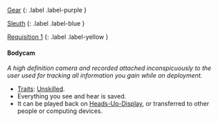 
[Gear](Game/Gear-List)
{: .label .label-purple }

[Sleuth](Game/Sleuth)
{: .label .label-blue }

[Requisition 1](Game/Deployment#Requisition)
{: .label .label-yellow }
#### Bodycam
*A high definition camera and recorded attached inconspicuously to the user used for tracking all information you gain while on deployment.*
* [Traits](Game/Core/Gear#Traits): [Unskilled](Game/Core/Blocks/Unskilled).
* Everything you see and hear is saved.
* It can be played back on [Heads-Up-Display](Game/Blocks/Heads-Up-Display), or transferred to other people or computing devices.


